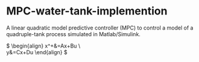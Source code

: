 # MPC-water-tank-implemention
A linear quadratic model predictive controller (MPC) to control a model of a quadruple-tank process simulated in Matlab/Simulink.

$
\begin{align}
    x^+&=Ax+Bu   \\  
    y&=Cx+Du 
\end{align}
$
